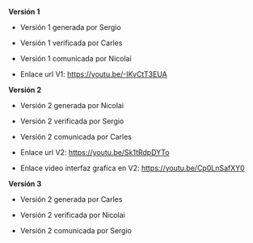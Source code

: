 **Versión 1**

- Versión 1 generada por Sergio 

- Versión 1 verificada por Carles 

- Versión 1 comunicada por Nicolai

- Enlace url V1: https://youtu.be/-IKvCtT3EUA


**Versión 2**

- Versión 2 generada por Nicolai

- Versión 2 verificada por Sergio

- Versión 2 comunicada por Carles

- Enlace url V2: https://youtu.be/Sk1tRdpDYTo

- Enlace video interfaz grafica en V2: https://youtu.be/Cp0LnSafXY0

**Versión 3**

- Versión 2 generada por Carles

- Versión 2 verificada por Nicolai

- Versión 2 comunicada por Sergio
